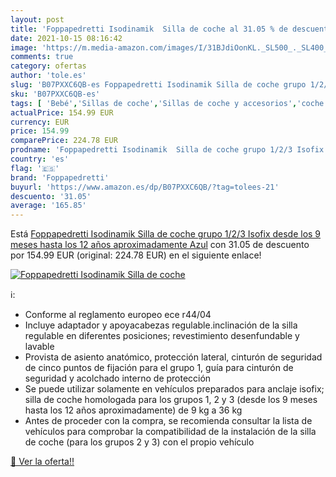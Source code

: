 ```yaml
---
layout: post
title: 'Foppapedretti Isodinamik  Silla de coche al 31.05 % de descuento'
date: 2021-10-15 08:16:42
image: 'https://m.media-amazon.com/images/I/31BJdiOonKL._SL500_._SL400_.jpg'
comments: true
category: ofertas
author: 'tole.es'
slug: 'B07PXXC6QB-es Foppapedretti Isodinamik Silla de coche grupo 1/2/3 Isofix...'
sku: 'B07PXXC6QB-es'
tags: [ 'Bebé','Sillas de coche','Sillas de coche y accesorios','coche','de','foppapedretti','isofix','silla', ]
actualPrice: 154.99 EUR
currency: EUR
price: 154.99
comparePrice: 224.78 EUR
prodname: 'Foppapedretti Isodinamik  Silla de coche grupo 1/2/3 Isofix  desde los 9 meses hasta los 12 años aproximadamente  Azul'
country: 'es'
flag: '🇪🇸'
brand: 'Foppapedretti'
buyurl: 'https://www.amazon.es/dp/B07PXXC6QB/?tag=tolees-21'
descuento: '31.05'
average: '165.85'
---
```


Está [Foppapedretti Isodinamik  Silla de coche grupo 1/2/3 Isofix  desde los 9 meses hasta los 12 años aproximadamente  Azul](https://www.amazon.es/dp/B07PXXC6QB/?tag=tolees-21) con 31.05 de descuento por 154.99 EUR (original: 224.78 EUR) en el siguiente enlace!

[![Foppapedretti Isodinamik  Silla de coche](https://m.media-amazon.com/images/I/31BJdiOonKL._SL500_._SL400_.jpg)](https://www.amazon.es/dp/B07PXXC6QB/?tag=tolees-21)

ℹ️:

- Conforme al reglamento europeo ece r44/04
- Incluye adaptador y apoyacabezas regulable.inclinación de la silla regulable en diferentes posiciones; revestimiento desenfundable y lavable
- Provista de asiento anatómico, protección lateral, cinturón de seguridad de cinco puntos de fijación para el grupo 1, guía para cinturón de seguridad y acolchado interno de protección
- Se puede utilizar solamente en vehículos preparados para anclaje isofix; silla de coche homologada para los grupos 1, 2 y 3 (desde los 9 meses hasta los 12 años aproximadamente) de 9 kg a 36 kg
- Antes de proceder con la compra, se recomienda consultar la lista de vehículos para comprobar la compatibilidad de la instalación de la silla de coche (para los grupos 2 y 3) con el propio vehículo

[🛒 Ver la oferta!!](https://www.amazon.es/dp/B07PXXC6QB/?tag=tolees-21)
